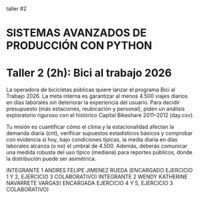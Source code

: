 taller #2

# **SISTEMAS AVANZADOS DE PRODUCCIÓN CON PYTHON**

# **Taller 2 (2h): Bici al trabajo 2026**

La operadora de bicicletas públicas quiere lanzar el programa Bici al Trabajo 2026. La meta interna es garantizar al menos 4.500 viajes diarios en días laborales sin deteriorar la experiencia del usuario. Para decidir presupuesto (más estaciones, reubicación y personal), piden un análisis exploratorio riguroso con el histórico Capital Bikeshare 2011–2012 (day.csv).

Tu misión es cuantificar cómo el clima y la estacionalidad afectan la demanda diaria (cnt), verificar supuestos estadísticos básicos y comprobar con evidencia si hoy, bajo condiciones típicas, la media diaria en días laborales alcanza (o no) el umbral de 4.500. Además, deberás comunicar una medida robusta del uso típico (mediana) para reportes públicos, donde la distribución puede ser asimétrica.

INTEGRANTE 1 
ANDRES FELIPE JIMENEZ RUEDA (ENCARGADO EJERCICIO 1 Y 2, EJERCICIO 3 COLABORATIVO)
INTEGRANTE 2
WENDY KATHERINE NAVARRETE VARGAS( ENCARGADA EJERCICIO 4 Y 5, EJERCICIO 3 COLABORATIVO)

